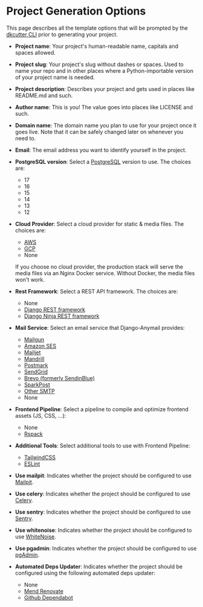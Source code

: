 # Project Generation Options

This page describes all the template options that will be prompted by the [dkcutter CLI](https://github.com/dkshs/dkcutter) prior to generating your project.

- **Project name**: Your project's human-readable name, capitals and spaces allowed.

- **Project slug**: Your project's slug without dashes or spaces. Used to name your repo and in other places where a Python-importable version of your project name is needed.

- **Project description**: Describes your project and gets used in places like README.md and such.

- **Author name**: This is you! The value goes into places like LICENSE and such.

- **Domain name**: The domain name you plan to use for your project once it goes live. Note that it can be safely changed later on whenever you need to.

- **Email**: The email address you want to identify yourself in the project.

- **PostgreSQL version**: Select a [PostgreSQL](https://www.postgresql.org/docs/) version to use. The choices are:

  - 17
  - 16
  - 15
  - 14
  - 13
  - 12

- **Cloud Provider**: Select a cloud provider for static & media files. The choices are:

  - [AWS](https://aws.amazon.com/s3/)
  - [GCP](https://cloud.google.com/storage)
  - None

  If you choose no cloud provider, the production stack will serve the media files via an Nginx Docker service. Without Docker, the media files won't work.

- **Rest Framework**: Select a REST API framework. The choices are:

  - None
  - [Django REST framework](https://www.django-rest-framework.org/)
  - [Django Ninja REST framework](https://django-ninja.rest-framework.com/)

- **Mail Service**: Select an email service that Django-Anymail provides:

  - [Mailgun](https://www.mailgun.com/)
  - [Amazon SES](https://aws.amazon.com/ses/)
  - [Mailjet](https://www.mailjet.com/)
  - [Mandrill](http://mandrill.com/)
  - [Postmark](https://postmarkapp.com/)
  - [SendGrid](https://sendgrid.com/)
  - [Brevo (formerly SendinBlue)](https://www.brevo.com/)
  - [SparkPost](https://www.sparkpost.com/)
  - [Other SMTP](https://anymail.readthedocs.io/en/stable/)
  - None

- **Frontend Pipeline**: Select a pipeline to compile and optimize frontend assets (JS, CSS, …):

  - None
  - [Rspack](https://rspack.dev/)

- **Additional Tools**: Select additional tools to use with Frontend Pipeline:

  - [TailwindCSS](https://tailwindcss.com/)
  - [ESLint](https://eslint.org/)

- **Use mailpit**: Indicates whether the project should be configured to use [Mailpit](https://github.com/axllent/mailpit/).

- **Use celery**: Indicates whether the project should be configured to use [Celery](https://github.com/celery/celery).

- **Use sentry**: Indicates whether the project should be configured to use [Sentry](https://github.com/getsentry/sentry).

- **Use whitenoise**: Indicates whether the project should be configured to use [WhiteNoise](https://github.com/evansd/whitenoise).

- **Use pgadmin**: Indicates whether the project should be configured to use [pgAdmin](https://www.pgadmin.org/).

- **Automated Deps Updater**: Indicates whether the project should be configured using the following automated deps updater:

  - None
  - [Mend Renovate](https://docs.renovatebot.com/)
  - [Github Dependabot](https://docs.github.com/code-security/dependabot/dependabot-version-updates/configuration-options-for-the-dependabot.yml-file)
